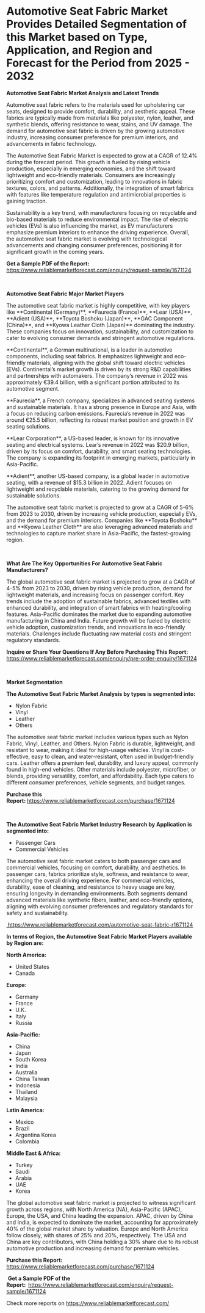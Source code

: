 <p><h1>Automotive Seat Fabric Market Provides Detailed Segmentation of this Market based on Type, Application, and Region and Forecast for the Period from 2025 - 2032</h1></p><p><strong>Automotive Seat Fabric Market Analysis and Latest Trends</strong></p>
<p><p>Automotive seat fabric refers to the materials used for upholstering car seats, designed to provide comfort, durability, and aesthetic appeal. These fabrics are typically made from materials like polyester, nylon, leather, and synthetic blends, offering resistance to wear, stains, and UV damage. The demand for automotive seat fabric is driven by the growing automotive industry, increasing consumer preference for premium interiors, and advancements in fabric technology.</p><p>The Automotive Seat Fabric Market is expected to grow at a CAGR of 12.4% during the forecast period. This growth is fueled by rising vehicle production, especially in emerging economies, and the shift toward lightweight and eco-friendly materials. Consumers are increasingly prioritizing comfort and customization, leading to innovations in fabric textures, colors, and patterns. Additionally, the integration of smart fabrics with features like temperature regulation and antimicrobial properties is gaining traction.</p><p>Sustainability is a key trend, with manufacturers focusing on recyclable and bio-based materials to reduce environmental impact. The rise of electric vehicles (EVs) is also influencing the market, as EV manufacturers emphasize premium interiors to enhance the driving experience. Overall, the automotive seat fabric market is evolving with technological advancements and changing consumer preferences, positioning it for significant growth in the coming years.</p></p>
<p><strong>Get a Sample PDF of the Report:&nbsp;</strong> <a href="https://www.reliablemarketforecast.com/enquiry/request-sample/1671124?utm_campaign=1903&utm_medium=2&utm_source=Github&utm_content=ia&utm_term=21012025&utm_id=automotive-seat-fabric">https://www.reliablemarketforecast.com/enquiry/request-sample/1671124</a></p>
<p>&nbsp;</p>
<p><strong>Automotive Seat Fabric Major Market Players</strong></p>
<p><p>The automotive seat fabric market is highly competitive, with key players like **Continental (Germany)**, **Faurecia (France)**, **Lear (USA)**, **Adient (USA)**, **Toyota Boshoku (Japan)**, **GAC Component (China)**, and **Kyowa Leather Cloth (Japan)** dominating the industry. These companies focus on innovation, sustainability, and customization to cater to evolving consumer demands and stringent automotive regulations.</p><p>**Continental**, a German multinational, is a leader in automotive components, including seat fabrics. It emphasizes lightweight and eco-friendly materials, aligning with the global shift toward electric vehicles (EVs). Continental’s market growth is driven by its strong R&D capabilities and partnerships with automakers. The company’s revenue in 2022 was approximately €39.4 billion, with a significant portion attributed to its automotive segment.</p><p>**Faurecia**, a French company, specializes in advanced seating systems and sustainable materials. It has a strong presence in Europe and Asia, with a focus on reducing carbon emissions. Faurecia’s revenue in 2022 was around €25.5 billion, reflecting its robust market position and growth in EV seating solutions.</p><p>**Lear Corporation**, a US-based leader, is known for its innovative seating and electrical systems. Lear’s revenue in 2022 was $20.9 billion, driven by its focus on comfort, durability, and smart seating technologies. The company is expanding its footprint in emerging markets, particularly in Asia-Pacific.</p><p>**Adient**, another US-based company, is a global leader in automotive seating, with a revenue of $15.3 billion in 2022. Adient focuses on lightweight and recyclable materials, catering to the growing demand for sustainable solutions.</p><p>The automotive seat fabric market is projected to grow at a CAGR of 5-6% from 2023 to 2030, driven by increasing vehicle production, especially EVs, and the demand for premium interiors. Companies like **Toyota Boshoku** and **Kyowa Leather Cloth** are also leveraging advanced materials and technologies to capture market share in Asia-Pacific, the fastest-growing region.</p></p>
<p>&nbsp;</p>
<p><strong>What Are The Key Opportunities For Automotive Seat Fabric Manufacturers?</strong></p>
<p><p>The global automotive seat fabric market is projected to grow at a CAGR of 4-5% from 2023 to 2030, driven by rising vehicle production, demand for lightweight materials, and increasing focus on passenger comfort. Key trends include the adoption of sustainable fabrics, advanced textiles with enhanced durability, and integration of smart fabrics with heating/cooling features. Asia-Pacific dominates the market due to expanding automotive manufacturing in China and India. Future growth will be fueled by electric vehicle adoption, customization trends, and innovations in eco-friendly materials. Challenges include fluctuating raw material costs and stringent regulatory standards.</p></p>
<p><strong>Inquire or Share Your Questions If Any Before Purchasing This Report:</strong> <a href="https://www.reliablemarketforecast.com/enquiry/pre-order-enquiry/1671124?utm_campaign=1903&utm_medium=2&utm_source=Github&utm_content=ia&utm_term=21012025&utm_id=automotive-seat-fabric">https://www.reliablemarketforecast.com/enquiry/pre-order-enquiry/1671124</a></p>
<p>&nbsp;</p>
<p><strong>Market Segmentation</strong></p>
<p><strong>The Automotive Seat Fabric Market Analysis by types is segmented into:</strong></p>
<p><ul><li>Nylon Fabric</li><li>Vinyl</li><li>Leather</li><li>Others</li></ul></p>
<p><p>The automotive seat fabric market includes various types such as Nylon Fabric, Vinyl, Leather, and Others. Nylon Fabric is durable, lightweight, and resistant to wear, making it ideal for high-usage vehicles. Vinyl is cost-effective, easy to clean, and water-resistant, often used in budget-friendly cars. Leather offers a premium feel, durability, and luxury appeal, commonly found in high-end vehicles. Other materials include polyester, microfiber, or blends, providing versatility, comfort, and affordability. Each type caters to different consumer preferences, vehicle segments, and budget ranges.</p></p>
<p><strong>Purchase this Report:&nbsp;</strong><a href="https://www.reliablemarketforecast.com/purchase/1671124?utm_campaign=1903&utm_medium=2&utm_source=Github&utm_content=ia&utm_term=21012025&utm_id=automotive-seat-fabric">https://www.reliablemarketforecast.com/purchase/1671124</a></p>
<p>&nbsp;</p>
<p><strong>The Automotive Seat Fabric Market Industry Research by Application is segmented into:</strong></p>
<p><ul><li>Passenger Cars</li><li>Commercial Vehicles</li></ul></p>
<p><p>The automotive seat fabric market caters to both passenger cars and commercial vehicles, focusing on comfort, durability, and aesthetics. In passenger cars, fabrics prioritize style, softness, and resistance to wear, enhancing the overall driving experience. For commercial vehicles, durability, ease of cleaning, and resistance to heavy usage are key, ensuring longevity in demanding environments. Both segments demand advanced materials like synthetic fibers, leather, and eco-friendly options, aligning with evolving consumer preferences and regulatory standards for safety and sustainability.</p></p>
<p><a href="https://www.reliablemarketforecast.com/automotive-seat-fabric-r1671124?utm_campaign=1903&utm_medium=2&utm_source=Github&utm_content=ia&utm_term=21012025&utm_id=automotive-seat-fabric">&nbsp;https://www.reliablemarketforecast.com/automotive-seat-fabric-r1671124</a></p>
<p><strong>In terms of Region, the Automotive Seat Fabric Market Players available by Region are:</strong></p>
<p>
    <p> <strong> North America: </strong>
        <ul>
            <li>United States</li>
            <li>Canada</li>
        </ul>
        </p> 
    <p> <strong> Europe: </strong>
        <ul>
            <li>Germany</li>
            <li>France</li>
            <li>U.K.</li>
            <li>Italy</li>
            <li>Russia</li>
        </ul>
        </p> 
    <p> <strong> Asia-Pacific: </strong>
        <ul>
            <li>China</li>
            <li>Japan</li>
            <li>South Korea</li>
            <li>India</li>
            <li>Australia</li>
            <li>China Taiwan</li>
            <li>Indonesia</li>
            <li>Thailand</li>
            <li>Malaysia</li>
        </ul>
        </p> 
    <p> <strong> Latin America: </strong>
        <ul>
            <li>Mexico</li>
            <li>Brazil</li>
            <li>Argentina Korea</li>
            <li>Colombia</li>
        </ul>
        </p> 
    <p> <strong> Middle East & Africa: </strong>
        <ul>
            <li>Turkey</li>
            <li>Saudi</li>
            <li>Arabia</li>
            <li>UAE</li>
            <li>Korea</li>
        </ul>
    </p>
    </p>
<p><p>The global automotive seat fabric market is projected to witness significant growth across regions, with North America (NA), Asia-Pacific (APAC), Europe, the USA, and China leading the expansion. APAC, driven by China and India, is expected to dominate the market, accounting for approximately 40% of the global market share by valuation. Europe and North America follow closely, with shares of 25% and 20%, respectively. The USA and China are key contributors, with China holding a 30% share due to its robust automotive production and increasing demand for premium vehicles.</p></p>
<p><strong>Purchase this Report: </strong><a href="https://www.reliablemarketforecast.com/purchase/1671124?utm_campaign=1903&utm_medium=2&utm_source=Github&utm_content=ia&utm_term=21012025&utm_id=automotive-seat-fabric">https://www.reliablemarketforecast.com/purchase/1671124</a></p>
<p>&nbsp;<strong>Get a Sample PDF of the Report:&nbsp;&nbsp;</strong><a href="https://www.reliablemarketforecast.com/enquiry/request-sample/1671124?utm_campaign=1903&utm_medium=2&utm_source=Github&utm_content=ia&utm_term=21012025&utm_id=automotive-seat-fabric">https://www.reliablemarketforecast.com/enquiry/request-sample/1671124</a></p>
<p><strong></strong></p>
<p>Check more reports on <a href="https://www.reliablemarketforecast.com/?utm_campaign=1903&utm_medium=2&utm_source=Github&utm_content=ia&utm_term=21012025&utm_id=automotive-seat-fabric">https://www.reliablemarketforecast.com/</a></p>